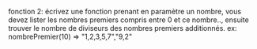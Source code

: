 fonction 2:
écrivez une fonction  prenant en paramètre un nombre, vous devez lister les nombres premiers compris entre 0 et ce nombre.., ensuite trouver le nombre de diviseurs des nombres premiers additionnés.
ex: nombrePremier(10) => "1,2,3,5,7","9,2"